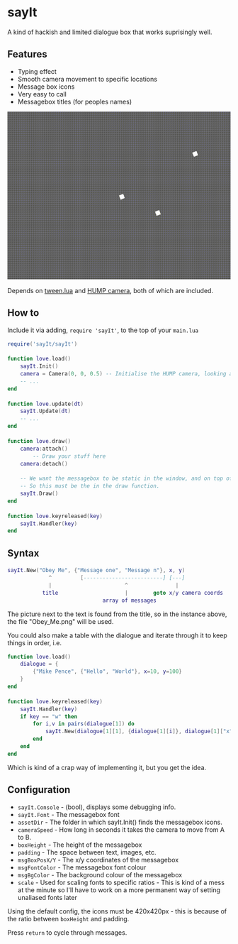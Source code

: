 # sayIt

A kind of hackish and limited dialogue box that works suprisingly well.

## Features

- Typing effect
- Smooth camera movement to specific locations
- Message box icons
- Very easy to call
- Messagebox titles (for peoples names)

![Preview of sayIt.lua](preview.gif)

Depends on [tween.lua]() and [HUMP camera](), both of which are included.

## How to

Include it via adding, `require 'sayIt'`, to the top of your `main.lua`

```lua
require('sayIt/sayIt')

function love.load()
	sayIt.Init()
    camera = Camera(0, 0, 0.5) -- Initialise the HUMP camera, looking at 0,0 scale 0.5
	-- ...
end

function love.update(dt)
	sayIt.Update(dt)
	-- ...
end

function love.draw()
    camera:attach()
    	-- Draw your stuff here
    camera:detach()

    -- We want the messagebox to be static in the window, and on top of everythin
    -- So this must be the in the draw function.
	sayIt.Draw()
end

function love.keyreleased(key)
	sayIt.Handler(key)
end
```

## Syntax

```lua
sayIt.New("Obey Me", {"Message one", "Message n"}, x, y)
             ^         [-------------------------] [---]
             |                       ^               |
           title                     |        goto x/y camera coords
                              array of messages

```

The picture next to the text is found from the title, so in the instance above, the file "Obey_Me.png" will be used.

You could also make a table with the dialogue and iterate through it to keep things in order, i.e.

```lua
function love.load()
	dialogue = {
		{"Mike Pence", {"Hello", "World"}, x=10, y=100}
	}
end

function love.keyreleased(key)
	sayIt.Handler(key)
	if key == "w" then
		for i,v in pairs(dialogue[1]) do
			sayIt.New(dialogue[1][1], {dialogue[1][i]}, dialogue[1]["x"], dialogue[1]["y"])
		end
	end
end
```

Which is kind of a crap way of implementing it, but you get the idea.

## Configuration

- `sayIt.Console` - (bool), displays some debugging info.
- `sayIt.Font` - The messagebox font
- `assetDir` - The folder in which sayIt.Init() finds the messagebox icons.
- `cameraSpeed` - How long in seconds it takes the camera to move from A to B.
- `boxHeight` - The height of the messagebox
- `padding` - The space between text, images, etc.
- `msgBoxPosX/Y` - The x/y coordinates of the messagebox
- `msgFontColor` - The messagebox font colour
- `msgBgColor` - The background colour of the messagebox
- `scale` - Used for scaling fonts to specific ratios - This is kind of a mess at the minute so I'll have to work on a more permanent way of setting unaliased fonts later

Using the default config, the icons must be 420x420px - this is because of the ratio between `boxHeight` and padding.

Press `return` to cycle through messages.